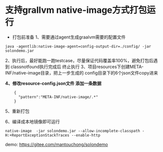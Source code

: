 # 支持grallvm native-image方式打包运行
- 打包前准备
 1、需要通过agent生成graalvm需要的配置文件
```
java -agentlib:native-image-agent=config-output-dir=./config/ -jar solondemo.jar
```
2、执行后，最好能跑一跑testcase，尽量保证代码覆盖率100%，避免打包后遇到 classnotfound执行完成后 终止执行
3、项目resources下创建META-INF/native-image目录，把上一步生成的 config目录下的6个json文件copy进来

**4、修改resource-config.json文件 添加一条数据**
```
    {
      "pattern":"META-INF/native-image/.*"
    }
```
5、重新打包

6、编译成本地镜像即可运行
```
native-image  -jar solondemo.jar --allow-incomplete-classpath -H:+ReportExceptionStackTraces --enable-http

```

demo: https://gitee.com/mantouchong/solondemo
